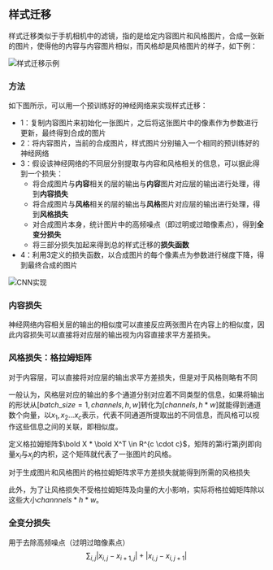 ## 样式迁移

样式迁移类似于手机相机中的滤镜，指的是给定内容图片和风格图片，合成一张新的图片，使得他的内容与内容图片相似，而风格却是风格图片的样子，如下例：

![样式迁移示例](../imgs/49/样式迁移示例.png)

### 方法

如下图所示，可以用一个预训练好的神经网络来实现样式迁移：

* 1：复制内容图片来初始化一张图片，之后将这张图片中的像素作为参数进行更新，最终得到合成的图片
* 2：将内容图片，当前的合成图片，样式图片分别输入一个相同的预训练好的神经网络
* 3：假设该神经网络的不同层分别提取与内容和风格相关的信息，可以据此得到一个损失：
  * 将合成图片与**内容**相关的层的输出与**内容**图片对应层的输出进行处理，得到**内容损失**
  * 将合成图片与**风格**相关的层的输出与**风格**图片对应层的输出进行处理，得到**风格损失**
  * 对合成图片本身，统计图片中的高频噪点（即过明或过暗像素点），得到**全变分损失**
  * 将三部分损失加起来得到总的样式迁移的**损失函数**
* 4：利用3定义的损失函数，以合成图片的每个像素点为参数进行梯度下降，得到最终合成的图片

![CNN实现](../imgs/49/CNN实现.png)

### 内容损失

神经网络内容相关层的输出的相似度可以直接反应两张图片在内容上的相似度，因此内容损失可以直接将对应层的输出视为内容直接求平方差损失。

### 风格损失：格拉姆矩阵

对于内容层，可以直接将对应层的输出求平方差损失，但是对于风格则略有不同

一般认为，风格层对应的输出的多个通道分别对应着不同类型的信息，如果将输出的形状从$[batch\_size=1,channels,h,w]$转化为$[channels,h*w]$就能得到通道数个向量，以$x_1,x_2...x_c$表示，代表不同通道所提取出的不同信息，而风格可以视作这些信息之间的关联，即相似度。

定义格拉姆矩阵$\bold X * \bold X^T \in R^{c \cdot c}$，矩阵的第i行第j列即向量$x_i$与$x_j$的内积，这个矩阵就代表了一张图片的风格。

对于生成图片和风格图片的格拉姆矩阵求平方差损失就能得到所需的风格损失

此外，为了让风格损失不受格拉姆矩阵及向量的大小影响，实际将格拉姆矩阵除以这些大小$channnels*h*w$。

### 全变分损失

用于去除高频噪点（过明过暗像素点）
$$
\sum_{i, j} \left|x_{i, j} - x_{i+1, j}\right| + \left|x_{i, j} - x_{i, j+1}\right|
$$
<!--stackedit_data:
eyJoaXN0b3J5IjpbMzUyNDY1MDU1XX0=
-->